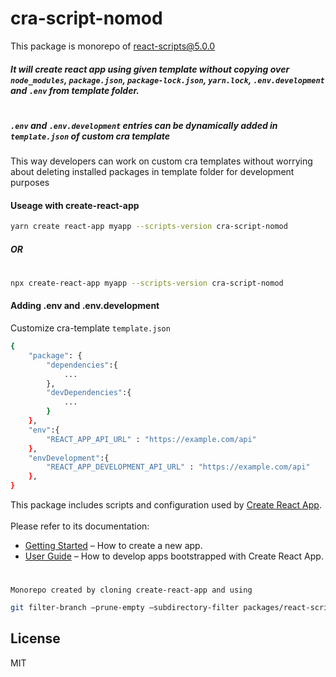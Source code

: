 # cra-script-nomod
This package is monorepo of react-scripts@5.0.0
##### It will create react app using given template without copying over `node_modules`, `package.json`, `package-lock.json`, `yarn.lock`, `.env.development` and `.env` from template folder.
#
#
##### `.env` and `.env.development` entries can be dynamically added in `template.json` of custom cra template 
This way developers can work on custom cra templates without worrying about deleting installed packages in template folder for development purposes

#### Useage with create-react-app
```sh
yarn create react-app myapp --scripts-version cra-script-nomod 
```
##### _OR_
#
#
```sh
npx create-react-app myapp --scripts-version cra-script-nomod 
```

#### Adding .env and .env.development
Customize cra-template `template.json`
```sh
{
    "package": {
        "dependencies":{
            ...
        },
        "devDependencies":{
            ...
        }
    },
    "env":{
        "REACT_APP_API_URL" : "https://example.com/api"
    },
    "envDevelopment":{
        "REACT_APP_DEVELOPMENT_API_URL" : "https://example.com/api"
    },
}
```

This package includes scripts and configuration used by [Create React App](https://github.com/facebook/create-react-app).<br>     
Please refer to its documentation:

- [Getting Started](https://facebook.github.io/create-react-app/docs/getting-started) – How to create a new app.
- [User Guide](https://facebook.github.io/create-react-app/) – How to develop apps bootstrapped with Create React App.

#
#

`Monorepo created by cloning create-react-app and using`
```sh
git filter-branch –prune-empty –subdirectory-filter packages/react-scripts main
```

## License

MIT
